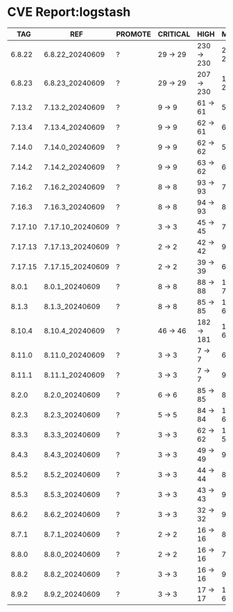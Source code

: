 # CVE Report:logstash
|   TAG   |       REF        | PROMOTE | CRITICAL |    HIGH    |   MEDIUM   |   LOW    | UNKNOWN |
|---------|------------------|---------|----------|------------|------------|----------|---------|
| 6.8.22  | 6.8.22_20240609  | ?       | 29 -> 29 | 230 -> 230 | 219 -> 219 | 36 -> 36 | 2 -> 2  |
| 6.8.23  | 6.8.23_20240609  | ?       | 29 -> 29 | 207 -> 230 | 114 -> 218 | 5 -> 36  | 2 -> 2  |
| 7.13.2  | 7.13.2_20240609  | ?       | 9 -> 9   | 61 -> 61   | 54 -> 54   | 9 -> 9   | 0 -> 0  |
| 7.13.4  | 7.13.4_20240609  | ?       | 9 -> 9   | 62 -> 61   | 63 -> 54   | 5 -> 9   | 0 -> 0  |
| 7.14.0  | 7.14.0_20240609  | ?       | 9 -> 9   | 62 -> 62   | 59 -> 59   | 9 -> 9   | 0 -> 0  |
| 7.14.2  | 7.14.2_20240609  | ?       | 9 -> 9   | 63 -> 62   | 69 -> 60   | 5 -> 9   | 0 -> 0  |
| 7.16.2  | 7.16.2_20240609  | ?       | 8 -> 8   | 93 -> 93   | 75 -> 75   | 8 -> 8   | 2 -> 2  |
| 7.16.3  | 7.16.3_20240609  | ?       | 8 -> 8   | 94 -> 93   | 83 -> 74   | 4 -> 8   | 2 -> 2  |
| 7.17.10 | 7.17.10_20240609 | ?       | 3 -> 3   | 45 -> 45   | 70 -> 53   | 3 -> 3   | 2 -> 2  |
| 7.17.13 | 7.17.13_20240609 | ?       | 2 -> 2   | 42 -> 42   | 93 -> 50   | 21 -> 3  | 2 -> 2  |
| 7.17.15 | 7.17.15_20240609 | ?       | 2 -> 2   | 39 -> 39   | 65 -> 48   | 3 -> 3   | 2 -> 2  |
| 8.0.1   | 8.0.1_20240609   | ?       | 8 -> 8   | 88 -> 88   | 114 -> 71  | 22 -> 4  | 2 -> 2  |
| 8.1.3   | 8.1.3_20240609   | ?       | 8 -> 8   | 85 -> 85   | 109 -> 66  | 22 -> 4  | 2 -> 2  |
| 8.10.4  | 8.10.4_20240609  | ?       | 46 -> 46 | 182 -> 181 | 102 -> 68  | 8 -> 12  | 0 -> 0  |
| 8.11.0  | 8.11.0_20240609  | ?       | 3 -> 3   | 7 -> 7     | 69 -> 52   | 4 -> 4   | 2 -> 2  |
| 8.11.1  | 8.11.1_20240609  | ?       | 3 -> 3   | 7 -> 7     | 94 -> 51   | 22 -> 4  | 2 -> 2  |
| 8.2.0   | 8.2.0_20240609   | ?       | 6 -> 6   | 85 -> 85   | 83 -> 66   | 4 -> 4   | 2 -> 2  |
| 8.2.3   | 8.2.3_20240609   | ?       | 5 -> 5   | 84 -> 84   | 109 -> 66  | 22 -> 4  | 2 -> 2  |
| 8.3.3   | 8.3.3_20240609   | ?       | 3 -> 3   | 62 -> 62   | 102 -> 59  | 21 -> 3  | 2 -> 2  |
| 8.4.3   | 8.4.3_20240609   | ?       | 3 -> 3   | 49 -> 49   | 95 -> 52   | 21 -> 3  | 2 -> 2  |
| 8.5.2   | 8.5.2_20240609   | ?       | 3 -> 3   | 44 -> 44   | 80 -> 63   | 4 -> 4   | 2 -> 2  |
| 8.5.3   | 8.5.3_20240609   | ?       | 3 -> 3   | 43 -> 43   | 98 -> 55   | 22 -> 4  | 2 -> 2  |
| 8.6.2   | 8.6.2_20240609   | ?       | 3 -> 3   | 32 -> 32   | 95 -> 52   | 22 -> 4  | 2 -> 2  |
| 8.7.1   | 8.7.1_20240609   | ?       | 2 -> 2   | 16 -> 16   | 88 -> 45   | 22 -> 4  | 2 -> 2  |
| 8.8.0   | 8.8.0_20240609   | ?       | 2 -> 2   | 16 -> 16   | 74 -> 57   | 4 -> 4   | 2 -> 2  |
| 8.8.2   | 8.8.2_20240609   | ?       | 3 -> 3   | 16 -> 16   | 97 -> 69   | 5 -> 5   | 2 -> 2  |
| 8.9.2   | 8.9.2_20240609   | ?       | 3 -> 3   | 17 -> 17   | 103 -> 60  | 23 -> 5  | 2 -> 2  |
